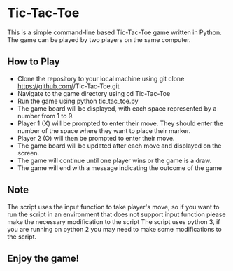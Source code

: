 # Tic-Tac-Toe


This is a simple command-line based Tic-Tac-Toe game written in Python. The game can be played by two players on the same computer.

## How to Play

- Clone the repository to your local machine using git clone https://github.com/<username>/Tic-Tac-Toe.git
- Navigate to the game directory using cd Tic-Tac-Toe
- Run the game using python tic_tac_toe.py
- The game board will be displayed, with each space represented by a number from 1 to 9.
- Player 1 (X) will be prompted to enter their move. They should enter the number of the space where they want to place their marker.
- Player 2 (O) will then be prompted to enter their move.
- The game board will be updated after each move and displayed on the screen.
- The game will continue until one player wins or the game is a draw.
- The game will end with a message indicating the outcome of the game

## Note

The script uses the input function to take player's move, so if you want to run the script in an environment that does not support input function please make the necessary modification to the script
The script uses python 3, if you are running on python 2 you may need to make some modifications to the script.

## Enjoy the game!



